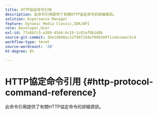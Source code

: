 ```yaml
---
title: HTTP協定命令引用
description: 此命令引用提供了有關HTTP協定命令的詳細資訊。
solution: Experience Manager
feature: Dynamic Media Classic,SDK/API
role: Developer,User
exl-id: 77a9b7c5-a369-4544-bc19-1c01ef9b1d8b
source-git-commit: 3be1d948ac22f907169ef09b509f1cebceaec5c4
workflow-type: tm+mt
source-wordcount: '28'
ht-degree: 0%

---
```


# HTTP協定命令引用 {#http-protocol-command-reference}

此命令引用提供了有關HTTP協定命令的詳細資訊。
